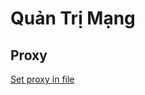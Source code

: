 # Quản Trị Mạng

## Proxy
[Set proxy in file](https://www.serverlab.ca/tutorials/linux/administration-linux/how-to-set-the-proxy-for-apt-for-ubuntu-18-04/)

